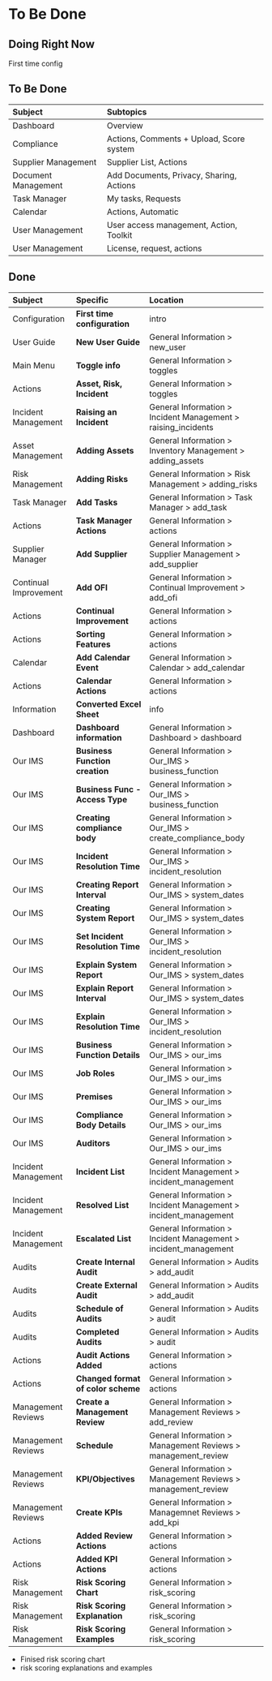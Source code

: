 # To Be Done

## Doing Right Now
First time config

## To Be Done

|Subject	 			|Subtopics									|
|:----------------------|:------------------------------------------|
|Dashboard				|Overview 									|
|Compliance				|Actions, Comments + Upload, Score system	|
|Supplier Management 	|Supplier List, Actions						|
|Document Management 	|Add Documents, Privacy, Sharing, Actions	|
|Task Manager			|My tasks, Requests							|
|Calendar 				|Actions, Automatic							|
|User Management		|User access management, Action, Toolkit	|
|User Management		|License, request, actions					|


## Done

|Subject				| Specific 							| Location	 													 |
|:----------------------|:----------------------------------|:---------------------------------------------------------------|
|Configuration 			|**First time configuration**		|intro 															 |
|User Guide 			|**New User Guide**					|General Information > new_user  								 |
|Main Menu 				|**Toggle info**					|General Information > toggles 									 |
|Actions 				|**Asset, Risk, Incident**			|General Information > toggles 									 |
|Incident Management	|**Raising an Incident**			|General Information > Incident Management > raising_incidents 	 |
|Asset Management		|**Adding Assets**					|General Information > Inventory Management > adding_assets 	 |
|Risk Management		|**Adding Risks**					|General Information > Risk Management > adding_risks 			 |
|Task Manager			|**Add Tasks**						|General Information > Task Manager > add_task 					 |
|Actions				|**Task Manager Actions**			|General Information > actions 									 |
|Supplier Manager		|**Add Supplier**					|General Information > Supplier Management > add_supplier 		 |
|Continual Improvement	|**Add OFI**						|General Information > Continual Improvement > add_ofi 			 |
|Actions				|**Continual Improvement**			|General Information > actions 									 |
|Actions				|**Sorting Features**				|General Information > actions 									 |
|Calendar				|**Add Calendar Event**				|General Information > Calendar > add_calendar 					 |
|Actions				|**Calendar Actions**				|General Information > actions 									 |
|Information			|**Converted Excel Sheet**			|info 															 |
|Dashboard				|**Dashboard information**			|General Information > Dashboard > dashboard 					 |
|Our IMS				|**Business Function creation** 	|General Information > Our_IMS > business_function 				 |
|Our IMS				|**Business Func - Access Type**	|General Information > Our_IMS > business_function 				 |
|Our IMS				|**Creating compliance body**		|General Information > Our_IMS > create_compliance_body 		 |
|Our IMS 				|**Incident Resolution Time**		|General Information > Our_IMS > incident_resolution 			 |
|Our IMS 				|**Creating Report Interval** 		|General Information > Our_IMS > system_dates 					 |
|Our IMS				|**Creating System Report**			|General Information > Our_IMS > system_dates 					 |
|Our IMS 				|**Set Incident Resolution Time**	|General Information > Our_IMS > incident_resolution 			 |
|Our IMS				|**Explain System Report**			|General Information > Our_IMS > system_dates 					 |
|Our IMS 				|**Explain Report Interval** 		|General Information > Our_IMS > system_dates 					 |
|Our IMS 				|**Explain Resolution Time**		|General Information > Our_IMS > incident_resolution 			 |
|Our IMS 				|**Business Function Details** 		|General Information > Our_IMS > our_ims 						 |
|Our IMS 				|**Job Roles**						|General Information > Our_IMS > our_ims 						 |
|Our IMS 				|**Premises**						|General Information > Our_IMS > our_ims						 |
|Our IMS 				|**Compliance Body Details** 		|General Information > Our_IMS > our_ims 						 |
|Our IMS 				|**Auditors**						|General Information > Our_IMS > our_ims 						 |
|Incident Management 	|**Incident List**					|General Information > Incident Management > incident_management |
|Incident Management 	|**Resolved List**					|General Information > Incident Management > incident_management |
|Incident Management 	|**Escalated List**					|General Information > Incident Management > incident_management |
|Audits 				|**Create Internal Audit**			|General Information > Audits > add_audit 						 |
|Audits 				|**Create External Audit**			|General Information > Audits > add_audit 						 |
|Audits 				|**Schedule of Audits**				|General Information > Audits > audit 							 |
|Audits 				|**Completed Audits**				|General Information > Audits > audit 							 |
|Actions 				|**Audit Actions Added**			|General Information > actions 									 |
|Actions 				|**Changed format of color scheme**	|General Information > actions 									 |
|Management Reviews		|**Create a Management Review**		|General Information > Management Reviews > add_review 			 |
|Management Reviews 	|**Schedule** 						|General Information > Management Reviews > management_review 	 |
|Management Reviews 	|**KPI/Objectives** 				|General Information > Management Reviews > management_review	 |
|Management Reviews 	|**Create KPIs**					|General Information > Managemnet Reviews > add_kpi 			 |
|Actions 				|**Added Review Actions**			|General Information > actions 									 |
|Actions 				|**Added KPI Actions** 				|General Information > actions 									 |
|Risk Management 		|**Risk Scoring Chart**				|General Information > risk_scoring 							 |
|Risk Management 		|**Risk Scoring Explanation**		|General Information > risk_scoring								 |
|Risk Management 		|**Risk Scoring Examples**			|General Information > risk_scoring 							 |



+ Finised risk scoring chart
+ risk scoring explanations and examples